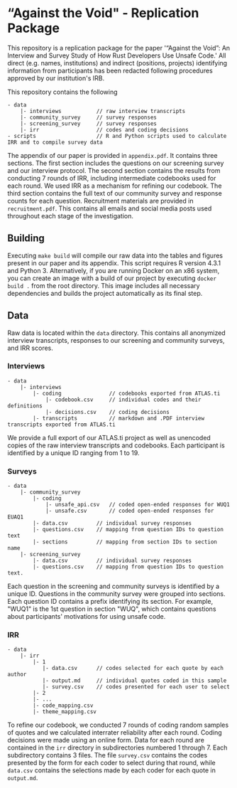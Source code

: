 # “Against the Void" - Replication Package

This repository is a replication package for the paper '“Against the Void”: An Interview and Survey Study of How Rust Developers Use Unsafe Code.' All direct (e.g. names, institutions) and indirect (positions, projects) identifying information from participants has been redacted following procedures approved by our institution's IRB. 

This repository contains the following
```
- data               
    |- interviews           // raw interview transcripts
    |- community_survey     // survey responses
    |- screening_survey     // survey responses
    |- irr                  // codes and coding decisions 
- scripts                   // R and Python scripts used to calculate IRR and to compile survey data       
```

The appendix of our paper is provided in `appendix.pdf`. It contains three sections. The first section includes the questions on our screening survey and our interview protocol. The second section contains the results from conducting 7 rounds of IRR, including intermediate codebooks used for each round. We used IRR as a mechanism for refining our codebook. The third section contains the full text of our community survey and response counts for each question. Recruitment materials are provided in `recruitment.pdf`. This contains all emails and social media posts used throughout each stage of the investigation. 

## Building
Executing `make build` will compile our raw data into the tables and figures present in our paper and its appendix. This script requires R version 4.3.1 and Python 3. Alternatively, if you are running Docker on an x86 system, you can create an image with a build of our project by executing `docker build .` from the root directory. This image includes all necessary dependencies and builds the project automatically as its final step.

## Data
Raw data is located within the `data` directory. This contains all anonymized interview transcripts, responses to our screening and community surveys, and IRR scores.

### Interviews
```
- data
    |- interviews
        |- coding               // codebooks exported from ATLAS.ti
            |- codebook.csv     // individual codes and their definitions
            |- decisions.csv    // coding decisions
        |- transcripts          // markdown and .PDF interview transcripts exported from ATLAS.ti
```
We provide a full export of our ATLAS.ti project as well as unencoded copies of the raw interview transcripts and codebooks. 
Each participant is identified by a unique ID ranging from 1 to 19. 

### Surveys
```
- data
    |- community_survey
        |- coding
            |- unsafe_api.csv   // coded open-ended responses for WUQ1
            |- unsafe.csv       // coded open-ended responses for EUAQ1
        |- data.csv         // individual survey responses
        |- questions.csv    // mapping from question IDs to question text
        |- sections         // mapping from section IDs to section name
    |- screening_survey
        |- data.csv         // individual survey responses
        |- questions.csv    // mapping from question IDs to question text.
```
Each question in the screening and community surveys is identified by a unique ID. Questions in the community survey were grouped into sections. Each question ID contains a prefix identifying its section. For example, "WUQ1" is the 1st question in section 
"WUQ", which contains questions about participants' motivations for using unsafe code. 

### IRR
```
- data
    |- irr
        |- 1
           |- data.csv      // codes selected for each quote by each author
           |- output.md     // individual quotes coded in this sample
           |- survey.csv    // codes presented for each user to select
        |- 2
        |- ...
        |- code_mapping.csv
        |- theme_mapping.csv
```
To refine our codebook, we conducted 7 rounds of coding random samples of quotes and we calculated interrater reliability after each round. Coding decisions were made using an online form. Data for each round are contained in the `irr` directory in subdirectories numbered 1 through 7. Each subdirectory contains 3 files. The file `survey.csv` contains the codes presented by the form for each coder to select during that round, while `data.csv` contains the selections made by each coder for each quote in `output.md`.